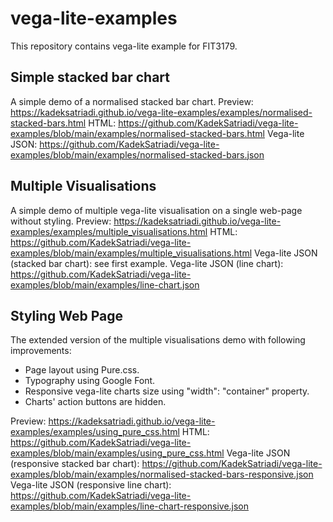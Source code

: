 # vega-lite-examples
This repository contains vega-lite example for FIT3179.

## Simple stacked bar chart 
A simple demo of a normalised stacked bar chart. 
Preview: https://kadeksatriadi.github.io/vega-lite-examples/examples/normalised-stacked-bars.html
HTML: https://github.com/KadekSatriadi/vega-lite-examples/blob/main/examples/normalised-stacked-bars.html
Vega-lite JSON: https://github.com/KadekSatriadi/vega-lite-examples/blob/main/examples/normalised-stacked-bars.json

## Multiple Visualisations
A simple demo of multiple vega-lite visualisation on a single web-page without styling.
Preview: https://kadeksatriadi.github.io/vega-lite-examples/examples/multiple_visualisations.html
HTML: https://github.com/KadekSatriadi/vega-lite-examples/blob/main/examples/multiple_visualisations.html
Vega-lite JSON (stacked bar chart): see first example.
Vega-lite JSON (line chart): https://github.com/KadekSatriadi/vega-lite-examples/blob/main/examples/line-chart.json

## Styling Web Page
The extended version of the multiple visualisations demo with following improvements:
- Page layout using Pure.css.
- Typography using Google Font.
- Responsive vega-lite charts size using "width": "container" property.
- Charts' action buttons are hidden.

Preview: https://kadeksatriadi.github.io/vega-lite-examples/examples/using_pure_css.html
HTML: https://github.com/KadekSatriadi/vega-lite-examples/blob/main/examples/using_pure_css.html
Vega-lite JSON (responsive stacked bar chart): https://github.com/KadekSatriadi/vega-lite-examples/blob/main/examples/normalised-stacked-bars-responsive.json
Vega-lite JSON (responsive line chart): https://github.com/KadekSatriadi/vega-lite-examples/blob/main/examples/line-chart-responsive.json
